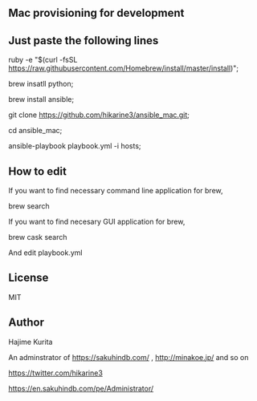 Mac provisioning for development
-------

Just paste the following lines
-------

ruby -e "$(curl -fsSL https://raw.githubusercontent.com/Homebrew/install/master/install)";

brew insatll python;

brew install ansible;

git clone https://github.com/hikarine3/ansible_mac.git;

cd ansible_mac;

ansible-playbook playbook.yml -i hosts;


How to edit
-------

If you want to find necessary command line application for brew,

brew search

If you want to find necesary GUI application for brew,

brew cask search

And edit playbook.yml

License
-------

MIT

Author
-------

Hajime Kurita

An adminstrator of https://sakuhindb.com/ , http://minakoe.jp/ and so on

https://twitter.com/hikarine3

https://en.sakuhindb.com/pe/Administrator/

